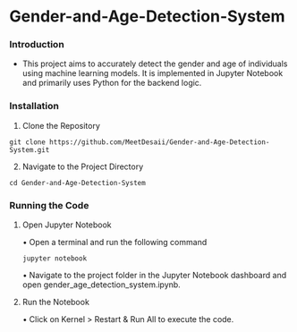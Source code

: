# Gender-and-Age-Detection-System

### Introduction

- This project aims to accurately detect the gender and age of individuals using machine learning models. It is implemented in Jupyter Notebook and primarily uses Python for the backend logic.


### Installation

1. Clone the Repository

  ```
  git clone https://github.com/MeetDesaii/Gender-and-Age-Detection-System.git
  ```


2. Navigate to the Project Directory

  ```
  cd Gender-and-Age-Detection-System
  ```


### Running the Code


1. Open Jupyter Notebook

    • Open a terminal and run the following command

    ```
    jupyter notebook
    ```

    • Navigate to the project folder in the Jupyter Notebook dashboard and open gender_age_detection_system.ipynb.

2. Run the Notebook

    • Click on Kernel > Restart & Run All to execute the code.
